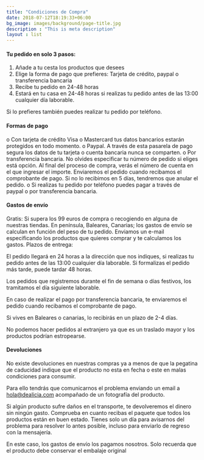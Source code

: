 ```yaml
---
title: "Condiciones de Compra"
date: 2018-07-12T18:19:33+06:00
bg_image: images/background/page-title.jpg
description : "This is meta description"
layout : list
---
```


#### Tu pedido en solo 3 pasos:

1. Añade a tu cesta los productos que desees
2. Elige la forma de pago que prefieres: Tarjeta de crédito, paypal o transferencia bancaria
3. Recibe tu pedido en 24-48 horas
4. Estará en tu casa en 24-48 horas si realizas tu pedido antes de las 13:00 cualquier día laborable.

Si lo prefieres también puedes realizar tu pedido por teléfono.

#### Formas de pago

o Con tarjeta de crédito Visa o Mastercard tus datos bancarios estarán protegidos en todo momento.
o Paypal. A través de esta pasarela de pago segura los datos de tu tarjeta o cuenta bancaria nunca se comparten.
o Por transferencia bancaria. No olvides especificar tu número de pedido si eliges está opción. Al final del proceso de compra, verás el número de cuenta en el que ingresar el importe. Enviaremos el pedido cuando recibamos el comprobante de pago. Si no lo recibimos en 5 días, tendremos que anular el pedido.
o Si realizas tu pedido por teléfono puedes pagar a través de paypal o por transferencia bancaria.

#### Gastos de envío

Gratis: Si supera los 99 euros de compra o recogiendo en alguna de nuestras tiendas.
En península, Baleares, Canarias; los gastos de envío se calculan en función del peso de tu pedido. Enviamos un e-mail especificando los productos que quieres comprar y te calculamos los gastos.
Plazos de entrega:

El pedido llegará en 24 horas a la dirección que nos indiques, si realizas tu pedido antes de las 13:00 cualquier día laborable. Si formalizas el pedido más tarde, puede tardar 48 horas.

Los pedidos que registremos durante el fin de semana o días festivos, los tramitamos el día siguiente laborable.

En caso de realizar el pago por transferencia bancaria, te enviaremos el pedido cuando recibamos el comprobante de pago.

Si vives en Baleares o canarias, lo recibirás en un plazo de 2-4 días.

No podemos hacer pedidos al extranjero ya que es un traslado mayor y los productos podrían estropearse.

#### Devoluciones

No existe devoluciones en nuestras compras ya a menos de que la pegatina de caducidad indique que el producto no esta en fecha o este en malas condiciones para consumir.

Para ello tendrás que comunicarnos el problema enviando un email a hola@dealicia.com acompañado de un fotografía del producto.

Si algún producto sufre daños en el transporte, te devolveremos el dinero sin ningún gasto.  Comprueba en cuanto recibas el paquete que todos los productos están en buen estado.  Tienes solo un día para avisarnos del problema para resolver lo antes posible, incluso para enviarlo de regreso con la mensajería.

En este caso, los gastos de envío los pagamos nosotros. Solo recuerda que el producto debe conservar el embalaje original
